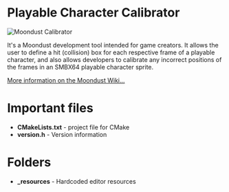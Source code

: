 # Playable Character Calibrator

![Moondust Calibrator](https://github.com/WohlSoft/Moondust-Project/blob/master/PlayableCalibrator/_resources/icon/calibrator_256.png)

It's a Moondust development tool intended for game creators. It allows the user to define a hit (collision) box for each respective frame of a playable character, and also allows developers to calibrate any incorrect positions of the frames in an SMBX64 playable character sprite.

[More information on the Moondust Wiki...](http://wohlsoft.ru/pgewiki/Playable_character_Calibrator)

# Important files

* **CMakeLists.txt** - project file for CMake
* **version.h** - Version information

# Folders

* **_resources** - Hardcoded editor resources
